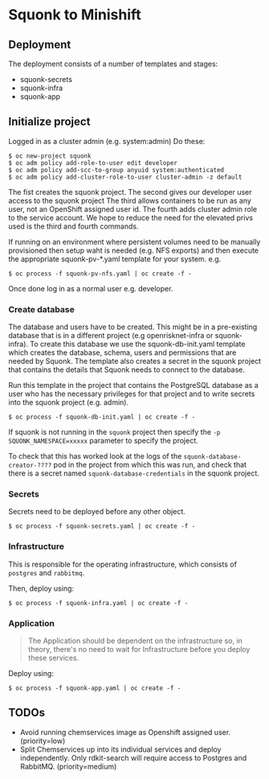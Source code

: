 # Squonk to Minishift

## Deployment
The deployment consists of a number of templates and stages:

-   squonk-secrets
-   squonk-infra
-   squonk-app

## Initialize project

Logged in as a cluster admin (e.g. system:admin) Do these:
 
    $ oc new-project squonk
    $ oc adm policy add-role-to-user edit developer
    $ oc adm policy add-scc-to-group anyuid system:authenticated
    $ oc adm policy add-cluster-role-to-user cluster-admin -z default
    
The fist creates the squonk project.
The second gives our developer user access to the squonk project 
The third allows containers to be run as any user, not an OpenShift assigned user id.
The fourth adds cluster admin role to the service account.
We hope to reduce the need for the elevated privs used is the third and fourth commands.

If running on an environment where persistent volumes need to be manually provisioned then setup waht is 
needed (e.g. NFS exports) and then execute the appropriate squonk-pv-*.yaml template for your system. e.g.

    $ oc process -f squonk-pv-nfs.yaml | oc create -f -

Once done log in as a normal user e.g. developer.

### Create database

The database and users have to be created. This might be in a pre-existing database that is in a different
project (e.g openrisknet-infra or squonk-infra). To create this database we use the squonk-db-init.yaml 
template which creates the database, schema, users and permissions that are needed by Squonk. The template
also creates a secret in the squonk project that contains the details that Squonk needs to connect to the
database.

Run this template in the project that contains the PostgreSQL database as a user who has the necessary
privileges for that project and to write secrets into the squonk project (e.g. admin).
 
    $ oc process -f squonk-db-init.yaml | oc create -f -
    
If squonk is not running in the `squonk` project then specify the `-p SQUONK_NAMESPACE=xxxxx` parameter
to specify the project.

To check that this has worked look at the logs of the `squonk-database-creator-????` pod in the project from
 which this was run, and check that there is a secret named `squonk-database-credentials` in the squonk project.

### Secrets

Secrets need to be deployed before any other object.

    $ oc process -f squonk-secrets.yaml | oc create -f -
    
### Infrastructure
This is responsible for the operating infrastructure, which
consists of `postgres` and `rabbitmq`.

Then, deploy using:

    $ oc process -f squonk-infra.yaml | oc create -f -

### Application
>   The Application should be dependent on the infrastructure so, in theory,
    there's no need to wait for Infrastructure before you deploy these
    services.

Deploy using:

    $ oc process -f squonk-app.yaml | oc create -f -

## TODOs

-   Avoid running chemservices image as Openshift assigned user. (priority=low)
-   Split Chemservices up into its individual services and deploy independently. 
    Only rdkit-search will require access to Postgres and RabbitMQ. (priority=medium)
